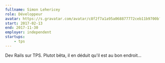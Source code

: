 ```yaml
---
fullname: Simon Lehericey
role: Développeur
avatar: https://s.gravatar.com/avatar/c8f2f7a1a95a068877772ceb11b9700b?s=512
start: 2017-02-13
end: 2017-11-30
employer: independent
startups:
    - tps
---
```


Dev Rails sur TPS. Plutot bêta, il en déduit qu'il est au bon endroit...
